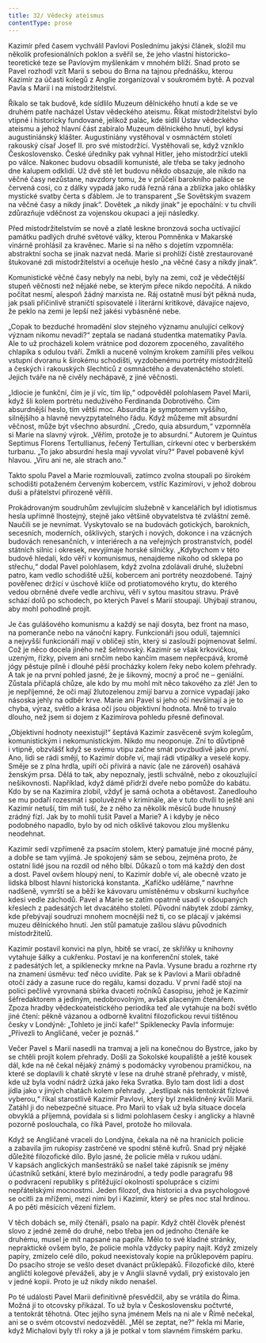 ```yaml
---
title: 32/ Vědecký ateismus
contentType: prose
---
```


<section>

Kazimír před časem vychválil Pavlovi Poslednímu jakýsi článek, složil mu několik profesionálních poklon a svěřil se, že jeho vlastní historicko-teoretické teze se Pavlovým myšlenkám v mnohém blíží. Snad proto se Pavel rozhodl vzít Marii s sebou do Brna na tajnou přednášku, kterou Kazimír za účasti kolegů z Anglie zorganizoval v soukromém bytě. A pozval Pavla s Marií i na místodržitelství.

Říkalo se tak budově, kde sídlilo Muzeum dělnického hnutí a kde se ve druhém patře nacházel Ústav vědeckého ateismu. Říkat místodržitelství bylo vtipné i historicky fundované, jelikož palác, kde sídlil Ústav vědeckého ateismu a jehož hlavní část zabíralo Muzeum dělnického hnutí, byl kdysi augustiniánský klášter. Augustiniány vystěhoval v osmnáctém století rakouský císař Josef II. pro své místodržící. Vystěhovali se, když vzniklo Československo. České úředníky pak vyhnal Hitler, jeho místodržící utekli po válce. Nakonec budovu obsadili komunisté, ale třeba se taky jednoho dne kalupem odklidí. Už dvě stě let budovu někdo obsazuje, ale nikdo na věčné časy nezůstane, navzdory tomu, že v průčelí barokního paláce se červená cosi, co z dálky vypadá jako rudá řezná rána a zblízka jako ohlášky mystické svatby čerta s ďáblem. Je to transparent „Se Sovětským svazem na věčné časy a nikdy jinak“. Dovětek „a nikdy jinak“ je epochální: v tu chvíli zdůrazňuje vděčnost za vojenskou okupaci a její následky.

Před místodržitelstvím se nově a zlatě leskne bronzová socha uctívající památku padlých druhé světové války, kterou Pomněnka v Makarské vinárně prohlásil za kravěnec. Marie si na něho s dojetím vzpomněla: abstraktní socha se jinak nazvat nedá. Marie si prohlíží čistě zrestaurované štukované zdi místodržitelství a oceňuje heslo „na věčné časy a nikdy jinak“.

Komunistické věčné časy nebyly na nebi, byly na zemi, což je vědečtější stupeň věčnosti než nějaké nebe, se kterým přece nikdo nepočítá. A nikdo počítat nesmí, alespoň žádný marxista ne. Ráj ostatně musí být pěkná nuda, jak psali přičinlivě straničtí spisovatelé i literární kritikové, dávajíce najevo, že peklo na zemi je lepší než jakési vybásněné nebe.

</section>

<section>

„Copak to bezduché hromadění slov stejného významu anulující celkový význam nikomu nevadí?“ zeptala se nadaná studentka matematiky Pavla. Ale to už procházeli kolem vrátnice pod dozorem zpoceného, zavalitého chlapíka s odulou tváří. Zmlkli a nuceně volným krokem zamířili přes velkou vstupní dvoranu k širokému schodišti, vyzdobenému portréty místodržitelů a českých i rakouských šlechticů z osmnáctého a devatenáctého století. Jejich tváře na ně civěly nechápavě, z jiné věčnosti.

„Idiocie je funkční, čím je jí víc, tím líp,“ odpověděl polohlasem Pavel Marii, když šli kolem portrétu neduživého Ferdinanda Dobrotivého. Čím absurdnější heslo, tím větší moc. Absurdita je symptomem vyššího, silnějšího a hlavně nevyzpytatelného řádu. Když můžeme mít absurdní věčnost, může být všechno absurdní. „Credo, quia absurdum,“ vzpomněla si Marie na slavný výrok. „Věřím, protože je to absurdní.“ Autorem je Quintus Septimus Florens Tertullianus, řečený Tertullian, církevní otec v berberském turbanu. „To jako absurdní hesla mají vyvolat víru?“ Pavel pobaveně kývl hlavou. „Víru ani ne, ale strach ano.“

Takto spolu Pavel a Marie rozmlouvali, zatímco zvolna stoupali po širokém schodišti potaženém červeným kobercem, vstříc Kazimírovi, v jehož dobrou duši a přátelství přirozeně věřili.

</section>

<section>

Prokádrovaným soudruhům zevlujícím služebně v kancelářích byl idiotismus hesla upřímně lhostejný, stejně jako většině obyvatelstva té zvláštní země. Naučili se je nevnímat. Vyskytovalo se na budovách gotických, barokních, secesních, moderních, ošklivých, starých i nových, dokonce i na vzácných budovách renesančních, v interiérech a na veřejných prostranstvích, podél státních silnic i okresek, nevyjímaje horské silničky. „Kdybychom v této budově hledali, kdo věří v komunismus, nenajdeme nikoho od sklepa po střechu,“ dodal Pavel polohlasem, když zvolna zdolávali druhé, služební patro, kam vedlo schodiště užší, kobercem ani portréty neozdobené. Tajný pověřenec držící v úschově klíče od protiatomového krytu, do kterého vedou obrněné dveře vedle archivu, věří v sytou masitou stravu. Právě schází dolů po schodech, po kterých Pavel s Marií stoupají. Uhýbají stranou, aby mohl pohodlně projít.

</section>

<section>

Je čas gulášového komunismu a každý se nají dosyta, bez front na maso, na pomeranče nebo na vánoční kapry. Funkcionáři jsou odulí, tajemníci a nejvyšší funkcionáři mají v obličeji stín, který si zaslouží pojmenovat šelmí. Což je něco docela jiného než šelmovský. Kazimír se však krkovičkou, uzeným, řízky, pivem ani srnčím nebo kančím masem nepřecpává, kromě jógy pěstuje pilně i dlouhé pěší procházky kolem řeky nebo kolem přehrady. A tak je na první pohled jasné, že je šikovný, mocný a proč ne – geniální. Zůstala přičaplá chůze, ale kdo by mu mohl mít něco takového za zlé! Jen to je nepříjemné, že oči mají žlutozelenou zmijí barvu a zornice vypadají jako násoska jehly na odběr krve. Marie ani Pavel si jeho očí nevšímají a je to chyba, výraz, světlo a krása očí jsou objektivní hodnota. Mně to trvalo dlouho, než jsem si dojem z Kazimírova pohledu přesně definoval.

</section>

<section>

„Objektivní hodnoty neexistují!“ šeptává Kazimír zasvěceně svým kolegům, komunistickým i nekomunistickým. Nikdo mu neoponuje. Zní to důvtipně i vtipně, obzvlášť když se svému vtipu začne smát povzbudivě jako první. Ano, lidi se rádi smějí, to Kazimír dobře ví, mají rádi vtipálky a veselé kopy. Směje se z plna hrdla, upíří oči přivírá a navíc (ale ne zároveň) osahává ženským prsa. Dělá to tak, aby nepoznaly, jestli schválně, nebo z okouzlující nešikovnosti. Například, když dámě přidrží dveře nebo pomůže do kabátu. Kdo by se na Kazimíra zlobil, vždyť je samá ochota a obětavost. Zanedlouho se mu podaří rozesmát i spoluvězně v kriminále, ale v tuto chvíli to ještě ani Kazimír netuší, tím míň tuší, že z něho za několik měsíců bude hnusný zrádný fízl. Jak by to mohli tušit Pavel a Marie? A i kdyby je něco podobného napadlo, bylo by od nich ošklivé takovou zlou myšlenku neodehnat.

Kazimír sedí vzpřímeně za psacím stolem, který pamatuje jiné mocné pány, a dobře se tam vyjímá. Je spokojený sám se sebou, zejména proto, že ostatní lidé jsou na rozdíl od něho blbí. Důkazů o tom má každý den dost a dost. Pavel ovšem hloupý není, to Kazimír dobře ví, ale obecně vzato je lidská blbost hlavní historická konstanta. „Kafíčko uděláme,“ navrhne nadšeně, vymrští se a běží ke kávovaru umístěnému v obskurní kuchyňce kdesi vedle záchodů. Pavel a Marie se zatím opatrně usadí v ošoupaných křeslech z padesátých let dvacátého století. Původní nábytek zdobí zámky, kde přebývají soudruzi mnohem mocnější než ti, co se plácají v jakémsi muzeu dělnického hnutí. Jen stůl pamatuje zašlou slávu původních místodržitelů.

Kazimír postavil konvici na plyn, hbitě se vrací, ze skříňky u knihovny vytahuje šálky a cukřenku. Postaví je na konferenční stolek, také z padesátých let, a spiklenecky mrkne na Pavla. Vysune bradu a rozhrne rty na znamení úsměvu: teď něco uvidíte. Pak se k Pavlovi a Marii obřadně otočí zády a zasune ruce do regálu, kamsi dozadu. V první řadě stojí na polici pečlivě vyrovnaná sbírka dvaceti ročníků časopisu, jehož je Kazimír šéfredaktorem a jediným, nedobrovolným, avšak placeným čtenářem. Zpoza hradby vědeckoateistického periodika teď ale vytahuje na boží světlo jiné čtení: pěkně vázanou a odborně kvalitní filozofickou revui tištěnou česky v Londýně: „Tohleto je jinčí kafe!“ Spiklenecky Pavla informuje: „Přivezli to Angličané, večer je poznáš.“

</section>

<section>

Večer Pavel s Marií nasedli na tramvaj a jeli na konečnou do Bystrce, jako by se chtěli projít kolem přehrady. Došli za Sokolské koupaliště a ještě kousek dál, kde na ně čekal nějaký známý s podomácky vyrobenou pramičkou, na které se doplavili k chatě skryté v lese na druhé straně přehrady, v místě, kde už byla vodní nádrž úzká jako řeka Svratka. Bylo tam dost lidí a dost jídla jako v jiných chatách kolem přehrady. „Jestlipak nás tentokrát fízlové vyberou,“ říkal starostlivě Kazimír Pavlovi, který byl zneklidněný kvůli Marii. Zatáhl ji do nebezpečné situace. Pro Marii to však už byla situace docela obvyklá a příjemná, povídala si s lidmi polohlasem česky i anglicky a hlavně pozorně poslouchala, co říká Pavel, protože ho milovala.

Když se Angličané vraceli do Londýna, čekala na ně na hranicích policie a zabavila jim rukopisy zastrčené ve spodní stěně kufrů. Snad prý nějaké důležité filozofické dílo. Bylo jasné, že policie měla v rukou udání. V kapsách anglických manšestráků se našel také zápisník se jmény účastníků setkání, které bylo mezinárodní, a tedy podle paragrafu 98 o podvracení republiky s přitěžující okolností spolupráce s cizími nepřátelskými mocnostmi. Jeden filozof, dva historici a dva psychologové se ocitli za mřížemi, mezi nimi byl i Kazimír, který se přes noc stal hrdinou. A po pěti měsících vězení fízlem.

V těch dobách se, milý čtenáři, psalo na papír. Když chtěl člověk přenést slovo z jedné země do druhé, nebo třeba jen od jednoho čtenáře ke druhému, musel je mít napsané na papíře. Mělo to své kladné stránky, nepraktické ovšem bylo, že policie mohla vždycky papíry najít. Když zmizely papíry, zmizelo celé dílo, pokud neexistovaly kopie na průklepovém papíru. Do psacího stroje se vešlo deset dvanáct průklepáků. Filozofické dílo, které angličtí kolegové převáželi, aby je v Anglii slavně vydali, prý existovalo jen v jedné kopii. Proto je už nikdy nikdo nenašel.

</section>

<section>

Po té události Pavel Marii definitivně přesvědčil, aby se vrátila do Říma. Možná jí to otcovsky přikázal. To už byla v Československu počtvrté, a tentokrát těhotná. Otec jejího syna jménem Mels na ni ale v Římě nečekal, ani se o svém otcovství nedozvěděl. „Měl se zeptat, ne?“ řekla mi Marie, když Michalovi byly tři roky a já je potkal v tom slavném římském parku.

</section>
